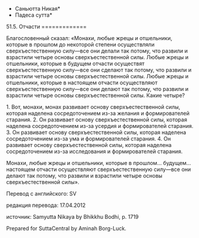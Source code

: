 * Саньютта Никая*
* Падеса сутта*

51\.5\. Отчасти
\=\=\=\=\=\=\=\=\=\=\=\=\=

Благословенный сказал: «Монахи, любые жрецы и отшельники, которые в прошлом до некоторой степени осуществляли сверхъестественную силу—все они делали так потому, что развили и взрастили четыре основы сверхъестественной силы\. Любые жрецы и отшельники, которые в будущем отчасти осуществят сверхъестественную силу—все они сделают так потому, что развили и взрастили четыре основы сверхъестественной силы\. Любые жрецы и отшельники, которые в настоящем отчасти осуществляют сверхъестественную силу—все они делают так потому, что развили и взрастили четыре основы сверхъестественной силы\. Какие четыре?

1\. Вот, монахи, монах развивает основу сверхъестественной силы, которая наделена сосредоточением из\-за желания и формирователей старания\.
2\. Он развивает основу сверхъестественной силы, которая наделена сосредоточением из\-за усердия и формирователей старания\.
3\. Он развивает основу сверхъестественной силы, которая наделена сосредоточением из\-за ума и формирователей старания\.
4\. Он развивает основу сверхъестественной силы, которая наделена сосредоточением из\-за исследования и формирователей старания\.

Монахи, любые жрецы и отшельники, которые в прошлом… будущем… настоящем отчасти осуществляют сверхъестественную силу—все они делают так потому, что развили и взрастили четыре основы сверхъестественной силы»\.

Перевод с английского: SV

редакция перевода: 17\.04\.2012

источник: Samyutta Nikaya by Bhikkhu Bodhi, p\. 1719

Prepared for SuttaCentral by Aminah Borg\-Luck\.